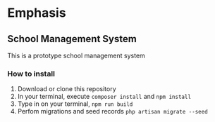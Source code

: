 # Emphasis

## School Management System

This is a prototype school management system

### How to install

1. Download or clone this repository
2. In your terminal, execute ``composer install`` and ``npm install``
3. Type in on your terminal, ``npm run build``
4. Perfom migrations and seed records ``php artisan migrate --seed``
